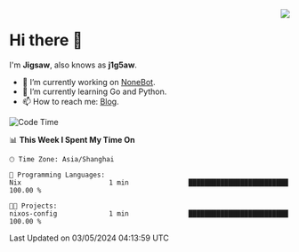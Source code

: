 <a href="#">
  <img align="right" src="https://github-readme-stats.vercel.app/api?username=j1g5awi&count_private=true&show_icons=true&title_color=80070B&text_color=B3B3B3&bg_color=212121&icon_color=80070B" />
</a>

# Hi there 👋

I'm **Jigsaw**, also knows as **j1g5aw**.

- 🔭 I’m currently working on [NoneBot](https://github.com/nonebot).
- 🌱 I’m currently learning Go and Python.
- 📫 How to reach me: [Blog](https://blog.maddestroyer.xyz/).

<!--START_SECTION:waka-->
![Code Time](http://img.shields.io/badge/Code%20Time-1%2C456%20hrs%205%20mins-blue)

📊 **This Week I Spent My Time On** 

```text
🕑︎ Time Zone: Asia/Shanghai

💬 Programming Languages: 
Nix                      1 min               █████████████████████████   100.00 % 

🐱‍💻 Projects: 
nixos-config             1 min               █████████████████████████   100.00 % 
```


 Last Updated on 03/05/2024 04:13:59 UTC
<!--END_SECTION:waka-->
